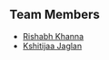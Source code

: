 ## Team Members
- [Rishabh Khanna](https://github.com/RishKhanna)
- [Kshitijaa Jaglan](https://github.com/deutranium)
